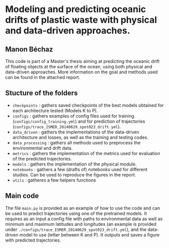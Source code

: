 # Modeling and predicting oceanic drifts of plastic waste with physical and data-driven approaches.

## Manon Béchaz

This code is part of a Master's thesis aiming at predicting the oceanic drift of floating objects at the surface of the ocean, using both physical and data-driven approaches. More information on the goal and methods used can be found in the attached report. 

## Stucture of the folders

- ``checkpoints`` : gathers saved checkpoints of the best models obtained for each architecture tested (Models K to P).
- ``configs`` : gathers examples of config files used for training (``configs/config_training.yml``) and for prediction of trajectories (``configs/trace_ISMER_20140629_spot023_drift.yml``).
- ``data_driven`` : gathers the implementations of the data-driven architecture and losses, as well as the training and testing codes.
- ``data_processing`` : gathers all methods used to preprocess the environmental and drift data.
- ``metrics`` : gathers the implementation of the metrics used for evaluation of the predicted trajectories.
- ``models`` : gathers the implementation of the physical module.
- ``notebooks`` : gathers a few (drafts of) notebooks used for different studies. Can be used to reproduce the figures in the report.
- ``utils`` : gatheres a few helpers functions 

## Main code

The file ``main.py`` is provided as an example of how to use the code and can be used to predict trajectories using one of the pretrained models. It requires as an input a config file with paths to environmental data as well as minimum and maximum latitudes and longitudes (an example is provided under ``./configs/trace_ISMER_20140629_spot023_drift.yml``), and the data-driven model to use (letter between K and P).
It outputs and saves a figure with predicted trajectories. 
